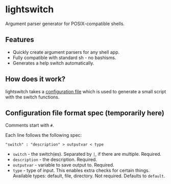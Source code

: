 # lightswitch

Argument parser generator for POSIX-compatible shells.

## Features

- Quickly create argument parsers for any shell app.
- Fully compatible with standard sh - no bashisms.
- Generates a help switch automatically.

## How does it work?

lightswitch takes a [configuration file](https://github.com/knuxify/lightswitch/wiki/Configuration) which is used to generate a small script with the switch functions.

## Configuration file format spec (temporarily here)

Comments start with ``#``.

Each line follows the following spec:

```
"switch" : "description" > outputvar < type
```

* ``switch`` - the switch(es). Separated by ``|``, if there are multiple. Required.
* ``description`` - the description. Required.
* ``outputvar`` - variable to save output to. Required.
* ``type`` - type of input. This enables extra checks for certain things. Available types: default, file, directory. Not required. Defaults to ``default``.
